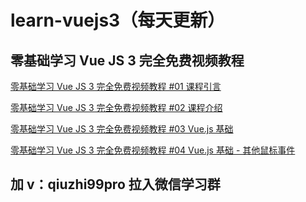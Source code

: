 # learn-vuejs3（每天更新）

## 零基础学习 Vue JS 3 完全免费视频教程

[零基础学习 Vue JS 3 完全免费视频教程 #01 课程引言](https://www.qiuzhi99.com/movies/vue3/1330.html?invite_code=498391)

[零基础学习 Vue JS 3 完全免费视频教程 #02 课程介绍](https://www.qiuzhi99.com/movies/vue3/1331.html?invite_code=498391)

[零基础学习 Vue JS 3 完全免费视频教程 #03 Vue.js 基础](https://www.qiuzhi99.com/movies/vue3/1332.html?invite_code=498391)

[零基础学习 Vue JS 3 完全免费视频教程 #04 Vue.js 基础 - 其他鼠标事件](https://www.qiuzhi99.com/movies/vue3/1333.html?invite_code=498391)

## 加 v：qiuzhi99pro 拉入微信学习群
